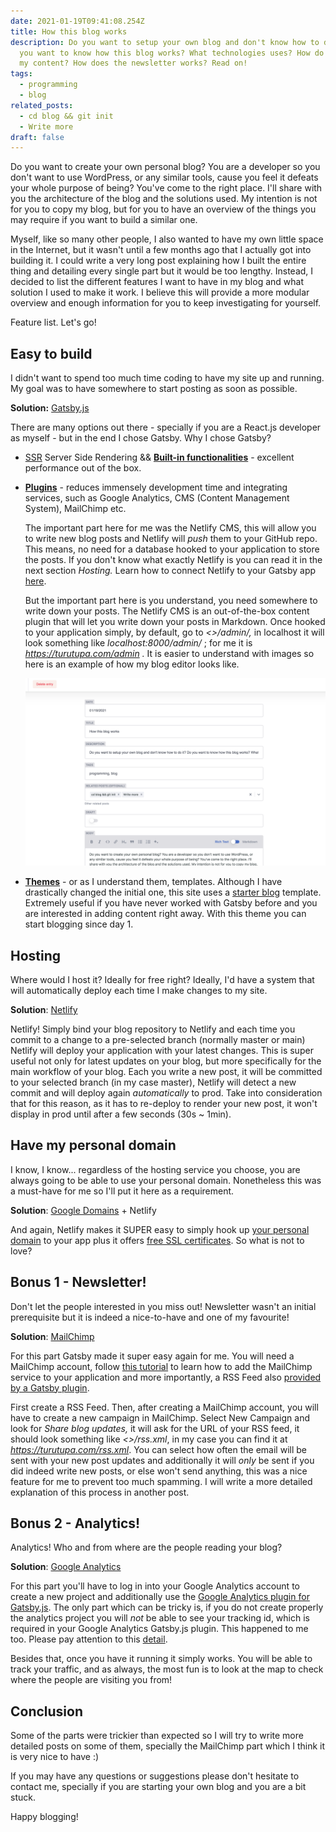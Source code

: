 ```yaml
---
date: 2021-01-19T09:41:08.254Z
title: How this blog works
description: Do you want to setup your own blog and don't know how to do it? Do
  you want to know how this blog works? What technologies uses? How do I manage
  my content? How does the newsletter works? Read on!
tags:
  - programming
  - blog
related_posts:
  - cd blog && git init
  - Write more
draft: false
---
```

Do you want to create your own personal blog? You are a developer so you don't want to use WordPress, or any similar tools, cause you feel it defeats your whole purpose of being? You've come to the right place. I'll share with you the architecture of the blog and the solutions used. My intention is not for you to copy my blog,  but for you to have an overview of the things you may require if you want to build a similar one. 

Myself, like so many other people, I also wanted to have my own little space in the Internet, but it wasn't until a few months ago that I actually got into building it. I could write a very long post explaining how I built the entire thing and detailing every single part but it would be too lengthy. Instead, I decided to list the different features I want to have in my blog and what solution I used to make it work. I believe this will provide a more modular overview and enough information for you to keep investigating for yourself. 

Feature list. Let's go!

## **Easy to build**

I didn't want to spend too much time coding to have my site up and running. My goal was to have somewhere to start posting as soon as possible. 

**Solution:** [Gatsby.js](https://www.gatsbyjs.com/)

There are many options out there - specially if you are a React.js developer as myself - but in the end I chose Gatsby. Why I chose Gatsby?

* [SSR](https://www.gatsbyjs.com/blog/2019-04-02-behind-the-scenes-what-makes-gatsby-great/#why-server-side-render) Server Side Rendering && **[Built-in functionalities](https://www.netlify.com/blog/2020/06/25/gatsby-101-features-benefits-and-trade-offs/)** - excellent performance out of the box.
* **[Plugins](https://www.gatsbyjs.com/plugins)** - reduces immensely development time and integrating services, such as Google Analytics, CMS (Content Management System), MailChimp etc.

  The important part here for me was the Netlify CMS, this will allow you to write new blog posts and Netlify will *push* them to your GitHub repo. This means, no need for a database hooked to your application to store the posts. If you don't know what exactly Netlify is you can read it in the next section *Hosting.* Learn how to connect Netlify to your Gatsby app [here](https://www.gatsbyjs.com/plugins/gatsby-plugin-netlify-cms/). 

  But the important part here is you understand, you need somewhere to write down your posts. The Netlify CMS is an out-of-the-box content plugin that will let you write down your posts in Markdown. Once hooked to your application simply, by default, go to *<<domain>>/admin/,* in localhost it will look something like *localhost:8000/admin/* ; for me it is *https://turutupa.com/admin .* It is easier to understand with images so here is an example of how my blog editor looks like.

  ![](../assets/screen-shot-2021-02-12-at-10.48.35.png)
* **[Themes](https://www.gatsbyjs.com/docs/themes/)** - or as I understand them, templates. Although I have drastically changed the initial one, this site uses a [starter blog](https://github.com/thomaswang/gatsby-personal-starter-blog) template. Extremely useful if you have never worked with Gatsby before and you are interested in adding content right away. With this theme you can start blogging since day 1.

## **Hosting**

Where would I host it? Ideally for free right? Ideally, I'd have a system that will automatically deploy each time I make changes to my site. 

**Solution**: [Netlify](https://www.netlify.com/)

Netlify! Simply bind your blog repository to Netlify and each time you commit to a change to a pre-selected branch (normally master or main) Netlify will deploy your application with your latest changes. This is super useful not only for latest updates on your blog, but more specifically for the main workflow of your blog. Each you write a new post, it will be committed to your selected branch (in my case master), Netlify will detect a new commit and will deploy again *automatically* to prod. Take into consideration that for this reason, as it has to re-deploy to render your new post, it won't display in prod until after a few seconds (30s ~ 1min).

## **Have my personal domain**

I know, I know... regardless of the hosting service you choose, you are always going to be able to use your personal domain. Nonetheless this was a must-have for me so I'll put it here as a requirement. 

**Solution**: [Google Domains](https://domains.google/) + Netlify

And again, Netlify makes it SUPER easy to simply hook up [your personal domain](https://docs.netlify.com/domains-https/custom-domains/) to your app plus it offers [free SSL certificates](https://docs.netlify.com/domains-https/https-ssl/). So what is not to love? 

## **Bonus 1 - Newsletter!**

Don't let the  people interested in you miss out! Newsletter wasn't an initial prerequisite but it is indeed a nice-to-have and one of my favourite!

**Solution**: [MailChimp](https://mailchimp.com/)

For this part Gatsby made it super easy again for me. You will need a MailChimp account, follow [this tutorial](https://www.gatsbyjs.com/plugins/gatsby-plugin-mailchimp/) to learn how to add the MailChimp service to your application and more importantly, a RSS Feed also [provided by a Gatsby plugin](https://www.gatsbyjs.com/plugins/gatsby-plugin-feed-mdx/?=feed).

First create a RSS Feed. Then, after creating a MailChimp account, you will have to create a new campaign in MailChimp. Select New Campaign and look for *Share blog updates,*  it will ask for the URL of your RSS feed, it should look something like *<<domain>>/rss.xml*, in my case you can find it at *https://turutupa.com/rss.xml*. You can select how often the email will be sent with your new post updates and additionally it will *only* be sent if you did indeed write new posts, or else won't send anything, this was a nice feature for me to prevent too much spamming. I will write a more detailed explanation of this process in another post.

## **Bonus 2 - Analytics!**

Analytics! Who and from where are the people reading your blog?

**Solution**: [Google Analytics](https://analytics.google.com/)

For this part you'll have to log in into your Google Analytics account to create a new project and additionally use the [Google Analytics plugin for Gatsby.js](https://www.gatsbyjs.com/plugins/gatsby-plugin-google-analytics/). The only part which can be tricky is, if you do not create properly the analytics project you will *not* be able to see your tracking id, which is required in your Google Analytics Gatsby.js plugin. This happened to me too. Please pay attention to this [detail](https://support.google.com/analytics/answer/9539598?hl=en#:~:text=If%20you%20can't%20find,of%20a%20Universal%20Analytics%20property.&text=In%20the%20Property%20column%2C%20click,left%20portion%20of%20the%20panel.).

Besides that, once you have it running it simply works. You will be able to track your traffic, and as always, the most fun is to look at the map to check where the people are visiting you from!

## Conclusion

Some of the parts were trickier than expected so I will try to write more detailed posts on some of them, specially the MailChimp part which I think it is very nice to have :)

If you may have any questions or suggestions please don't hesitate to contact me, specially if you are starting your own blog and you are a bit stuck.

Happy blogging!